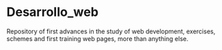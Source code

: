 # Desarrollo_web

Repository of first advances in the study of web development, exercises, schemes and first training web pages, more than anything else.

